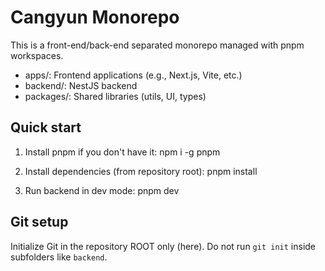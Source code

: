 # Cangyun Monorepo

This is a front-end/back-end separated monorepo managed with pnpm workspaces.

- apps/: Frontend applications (e.g., Next.js, Vite, etc.)
- backend/: NestJS backend
- packages/: Shared libraries (utils, UI, types)

## Quick start

1. Install pnpm if you don't have it:
   npm i -g pnpm

2. Install dependencies (from repository root):
   pnpm install

3. Run backend in dev mode:
   pnpm dev

## Git setup

Initialize Git in the repository ROOT only (here). Do not run `git init` inside subfolders like `backend`.

